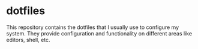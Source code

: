 # dotfiles

This repository contains the dotfiles that I usually use to configure my system. They provide configuration and functionality on different areas like editors, shell, etc.